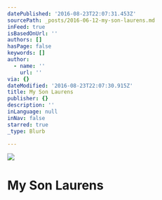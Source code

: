 ```yaml
---
datePublished: '2016-08-23T22:07:31.453Z'
sourcePath: _posts/2016-06-12-my-son-laurens.md
inFeed: true
isBasedOnUrl: ''
authors: []
hasPage: false
keywords: []
author:
  - name: ''
    url: ''
via: {}
dateModified: '2016-08-23T22:07:30.915Z'
title: My Son Laurens
publisher: {}
description: ''
inLanguage: null
inNav: false
starred: true
_type: Blurb

---
```

![](https://the-grid-user-content.s3-us-west-2.amazonaws.com/fa0c1944-bb75-469b-b95d-ebcaf69f2286.jpg)

# My Son Laurens